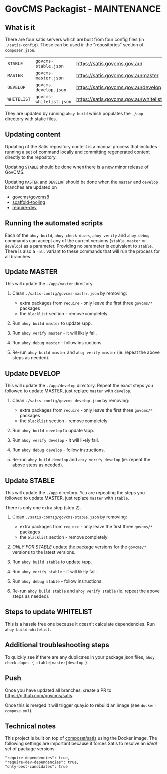 # GovCMS Packagist - MAINTENANCE

## What is it

There are four satis servers which are built from four config files (in 
`./satis-config`).
These can be used in the "repositories" section of `composer.json`.

|   |   |   |
| --- | --- | --- |
| `STABLE` | `govcms-stable.json` | https://satis.govcms.gov.au/ |
| `MASTER` | `govcms-master.json` | https://satis.govcms.gov.au/master |
| `DEVELOP` | `govcms-develop.json` | https://satis.govcms.gov.au/develop |
| `WHITELIST` | `govcms-whitelist.json` | https://satis.govcms.gov.au/whitelist |

They are updated by running `ahoy build` which populates the `./app` directory
with static files.

## Updating content

Updating of the Satis repository content is a manual process that includes 
running a set of command locally and committing regenerated content directly
to the repository. 

Updating `STABLE` should be done when there is a new minor release of GovCMS.

Updating `MASTER` and `DEVELOP` should be done when the `master` and `develop`
branches are updated on
 * [govcms/govcms8](https://github.com/govCMS/govcms8)
 * [scaffold-tooling](https://github.com/govCMS/scaffold-tooling)
 * [require-dev](https://github.com/govCMS/require-dev)
  

## Running the automated scripts

Each of the `ahoy build`, `ahoy check-dupes`, `ahoy verify` and `ahoy debug` 
commands can accept any of the current versions (`stable`, `master` or 
`develop`) as a parameter. Providing no parameter is equivalent to `stable`.  
There is also a `-all` variant to these commands that will run the process for 
all branches. 

## Update MASTER

This will update the `./app/master` directory.

1. Clean `./satis-config/govcms-master.json` by removing:

    * extra packages from `require` - only leave the first three `govcms/*` 
      packages
    * the `blacklist` section - remove completely

2. Run `ahoy build master` to update /app.

3. Run `ahoy verify master` - it will likely fail.

4. Run `ahoy debug master` - follow instructions.

5. Re-run `ahoy build master` and `ahoy verify master` (ie. repeat the above 
   steps as needed).

## Update DEVELOP

This will update the `./app/develop` directory. Repeat the exact steps you 
followed to update MASTER, just replace `master` with `develop`.

1. Clean `./satis-config/govcms-develop.json` by removing:

    * extra packages from `require` - only leave the first three `govcms/*`
      packages
    * the `blacklist` section - remove completely

2. Run `ahoy build develop` to update /app.

3. Run `ahoy verify develop` - it will likely fail.

4. Run `ahoy debug develop` - follow instructions.

5. Re-run `ahoy build develop` and `ahoy verify develop` (ie. repeat the above 
   steps as needed).

## Update STABLE

This will update the `./app` directory. You are repeating the steps you followed 
to update MASTER, just replace `master` with `stable`.

There is only one extra step (step 2).


1. Clean `./satis-config/govcms-stable.json` by removing:

    * extra packages from `require` - only leave the first three `govcms/*` 
      packages
    * the `blacklist` section - remove completely

2. *ONLY FOR STABLE* update the package versions for the `govcms/*` versions 
   to the latest versions.

3. Run `ahoy build stable` to update /app.

4. Run `ahoy verify stable` - it will likely fail.

5. Run `ahoy debug stable` - follow instructions.

6. Re-run `ahoy build stable` and `ahoy verify stable` (ie. repeat the above 
   steps as needed).

## Steps to update WHITELIST

This is a hassle free one because it doesn't calculate dependencies. 
Run `ahoy build-whitelist`.

## Additional troubleshooting steps

To quickly see if there are any duplicates in your package.json files, 
`ahoy check-dupes { stable|master|develop }`.

## Push

Once you have updated all branches, create a PR to https://github.com/govcms/satis. 

Once this is merged it will trigger
quay.io to rebuild an image (see `docker-compose.yml`).

## Technical notes

This project is built on top of [composer/satis](https://github.com/composer/satis) 
using the Docker image. The following settings are important because it forces 
Satis to resolve an *ideal* set of package versions.

    "require-dependencies": true,
    "require-dev-dependencies": true,
    "only-best-candidates": true
